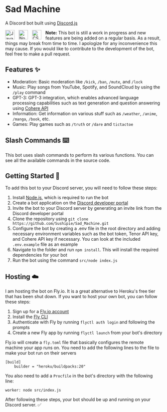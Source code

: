 # Sad Machine

A Discord bot built using [Discord.js](https://discord.js.org/#/)

<img align="left" alt="JavaScript" width="30px" style="padding-right:10px;" src="https://cdn.jsdelivr.net/gh/devicons/devicon/icons/javascript/javascript-plain.svg" />
<img align="left" alt="NodeJS" width="30px" style="padding-right:10px;" src="https://cdn.jsdelivr.net/gh/devicons/devicon/icons/nodejs/nodejs-original.svg" />
<img align="left" alt="CSS" width="30px" style="padding-right:10px;" src="https://cdn.jsdelivr.net/gh/devicons/devicon/icons/discordjs/discordjs-plain.svg" />

**Note:** This bot is still a work in progress and new features are being added on a regular basis. As a result, things may break from time to time. I apologize for any inconvenience this may cause. If you would like to contribute to the development of the bot, feel free to make a pull request.

## Features :sparkles:

- Moderation: Basic moderation like `/kick`, `/ban`, `/mute`, and `/lock`
- Music: Play songs from YouTube, Spotify, and SoundCloud by using the `/play` command
- GPT-3: GPT-3 integration, which enables advanced language processing capabilities such as text generation and question answering using [Cohere API](https://cohere.ai/)
- Information: Get information on various stuff such as `/weather`, `/anime`, `/manga`, `/book`, etc.
- Games: Play games such as `/truth` or `/dare` and `tictactoe`

## Slash Commands :keyboard:

This bot uses slash commands to perform its various functions. You can see all the available commands in the source code.

## Getting Started :rocket:

To add this bot to your Discord server, you will need to follow these steps:

1. Install [Node.js](https://nodejs.org/en/download/), which is required to run the bot
2. Create a bot application on the [Discord developer portal](https://discord.com/developers)
3. Invite the bot to your Discord server by generating an invite link from the Discord developer portal
4. Clone the repository using `git clone https://github.com/Sushipie/Sad_Machine.git`
5. Configure the bot by creating a .env file in the root directory and adding necessary environment variables such as the bot token, Tenor API key, and Cohere API key if necessary. You can look at the included `.env.example` file as an example
6. Navigate to the folder and run `npm install`. This will install the required dependencies for your bot
7. Run the bot using the command  `src/node index.js`

## Hosting :cloud:
 
I am hosting the bot on Fly.io. It is a great alternative to Heroku's free tier that has been shut down. If you want to host your own bot, you can follow these steps:

1. Sign up for a [Fly.io account](https://fly.io/)
2. Install the [Fly CLI](https://fly.io/docs/hands-on/install-flyctl/)
3. Authenticate with Fly by running `flyctl auth login` and following the prompts
4. Create a new Fly app by running `flyctl launch` from your bot's directory

Fly.io will create a `fly.toml` file that basically configures the remote machine your app runs on. You need to add the following lines to the file to make your bot run on their servers
```
[build] 
	builder = "heroku/buildpacks:20"
```
  
You also need to add a `Procfile` in the bot's directory with the following line:
```
worker: node src/index.js
```

After following these steps, your bot should be up and running on your Discord server. :white_check_mark: